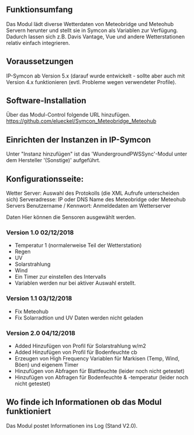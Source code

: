 ## Funktionsumfang

Das Modul lädt diverse Wetterdaten von Meteobridge und Meteohub Servern herunter und stellt sie in Symcon als Variablen zur Verfügung. Dadurch lassen sich z.B. Davis Vantage, Vue und andere Wetterstationen relativ einfach integrieren.

## Voraussetzungen

IP-Symcon ab Version 5.x (darauf wurde entwickelt - sollte aber auch mit Version 4.x funktionieren (evtl. Probleme wegen verwendeter Profile).

## Software-Installation

Über das Modul-Control folgende URL hinzufügen.
https://github.com/elueckel/Symcon_Meteobridge_Meteohub

## Einrichten der Instanzen in IP-Symcon
Unter "Instanz hinzufügen" ist das 'WundergroundPWSSync'-Modul unter dem Hersteller '(Sonstige)' aufgeführt.

## Konfigurationsseite:

Wetter Server: Auswahl des Protokolls (die XML Aufrufe unterscheiden sich)
Serveradresse: IP oder DNS Name des Meteobridge oder Meteohub Servers
Benutzername / Kennwort: Anmeldedaten am Wetterserver

Daten Hier können die Sensoren ausgewählt werden.

### Version 1.0 02/12/2018
- Temperatur 1 (normalerweise Teil der Wetterstation)
- Regen
- UV
- Solarstrahlung
- Wind
- Ein Timer zur einstellen des Intervalls
- Variablen werden nur bei aktiver Auswahl erstellt.

### Version 1.1 03/12/2018
- Fix Meteohub
- Fix Solarradtion und UV Daten werden nicht geladen

### Version 2.0 04/12/2018
- Added Hinzufügen von Profil für Solarstrahlung w/m2
- Added Hinzufügen von Profil für Bodenfeuchte cb
- Erzeugen von High Frequency Variablen für Markisen (Temp, Wind, Böen) und eigenem Timer
- Hinzufügen von Abfragen für Blattfeuchte (leider noch nicht getestet)
- Hinzufügen von Abfragen für Bodenfeuchte & -temperatur (leider noch nicht getestet)

## Wo finde ich Informationen ob das Modul funktioniert
Das Modul postet Informationen ins Log (Stand V2.0). 
